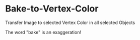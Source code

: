 # Bake-to-Vertex-Color
Transfer Image to selected Vertex Color in all selected Objects


The word "bake" is an exaggeration!

